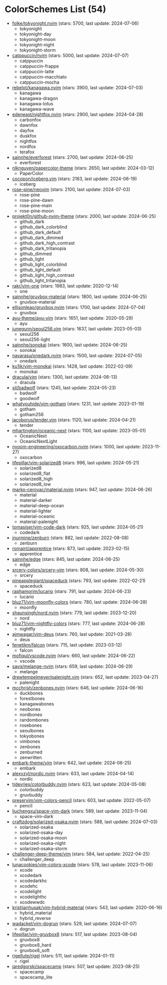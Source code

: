
ColorSchemes List (54)
======================
  
- [folke/tokyonight.nvim](https://github.com/folke/tokyonight.nvim) (stars: 5700, last update: 2024-07-06)  
  - tokyonight  
  - tokyonight-day  
  - tokyonight-moon  
  - tokyonight-night  
  - tokyonight-storm  
- [catppuccin/nvim](https://github.com/catppuccin/nvim) (stars: 5000, last update: 2024-07-07)  
  - catppuccin  
  - catppuccin-frappe  
  - catppuccin-latte  
  - catppuccin-macchiato  
  - catppuccin-mocha  
- [rebelot/kanagawa.nvim](https://github.com/rebelot/kanagawa.nvim) (stars: 3900, last update: 2024-07-03)  
  - kanagawa  
  - kanagawa-dragon  
  - kanagawa-lotus  
  - kanagawa-wave  
- [edeneast/nightfox.nvim](https://github.com/edeneast/nightfox.nvim) (stars: 2900, last update: 2024-04-28)  
  - carbonfox  
  - dawnfox  
  - dayfox  
  - duskfox  
  - nightfox  
  - nordfox  
  - terafox  
- [sainnhe/everforest](https://github.com/sainnhe/everforest) (stars: 2700, last update: 2024-06-25)  
  - everforest  
- [nlknguyen/papercolor-theme](https://github.com/nlknguyen/papercolor-theme) (stars: 2650, last update: 2024-03-12)  
  - PaperColor  
- [cocopon/iceberg.vim](https://github.com/cocopon/iceberg.vim) (stars: 2163, last update: 2024-06-19)  
  - iceberg  
- [rose-pine/neovim](https://github.com/rose-pine/neovim) (stars: 2100, last update: 2024-07-03)  
  - rose-pine  
  - rose-pine-dawn  
  - rose-pine-main  
  - rose-pine-moon  
- [projekt0n/github-nvim-theme](https://github.com/projekt0n/github-nvim-theme) (stars: 2000, last update: 2024-06-25)  
  - github_dark  
  - github_dark_colorblind  
  - github_dark_default  
  - github_dark_dimmed  
  - github_dark_high_contrast  
  - github_dark_tritanopia  
  - github_dimmed  
  - github_light  
  - github_light_colorblind  
  - github_light_default  
  - github_light_high_contrast  
  - github_light_tritanopia  
- [rakr/vim-one](https://github.com/rakr/vim-one) (stars: 1983, last update: 2020-12-14)  
  - one  
- [sainnhe/gruvbox-material](https://github.com/sainnhe/gruvbox-material) (stars: 1800, last update: 2024-06-25)  
  - gruvbox-material  
- [ellisonleao/gruvbox.nvim](https://github.com/ellisonleao/gruvbox.nvim) (stars: 1700, last update: 2024-07-04)  
  - gruvbox  
- [ayu-theme/ayu-vim](https://github.com/ayu-theme/ayu-vim) (stars: 1651, last update: 2020-05-29)  
  - ayu  
- [junegunn/seoul256.vim](https://github.com/junegunn/seoul256.vim) (stars: 1637, last update: 2023-05-03)  
  - seoul256  
  - seoul256-light  
- [sainnhe/sonokai](https://github.com/sainnhe/sonokai) (stars: 1600, last update: 2024-06-25)  
  - sonokai  
- [navarasu/onedark.nvim](https://github.com/navarasu/onedark.nvim) (stars: 1500, last update: 2024-07-05)  
  - onedark  
- [ku1ik/vim-monokai](https://github.com/ku1ik/vim-monokai) (stars: 1428, last update: 2022-02-09)  
  - monokai  
- [dracula/vim](https://github.com/dracula/vim) (stars: 1300, last update: 2024-06-13)  
  - dracula  
- [sjl/badwolf](https://github.com/sjl/badwolf) (stars: 1245, last update: 2024-05-23)  
  - badwolf  
  - goodwolf  
- [whatyouhide/vim-gotham](https://github.com/whatyouhide/vim-gotham) (stars: 1231, last update: 2023-01-19)  
  - gotham  
  - gotham256  
- [jacoborus/tender.vim](https://github.com/jacoborus/tender.vim) (stars: 1120, last update: 2024-04-21)  
  - tender  
- [mhartington/oceanic-next](https://github.com/mhartington/oceanic-next) (stars: 1100, last update: 2023-05-01)  
  - OceanicNext  
  - OceanicNextLight  
- [nyoom-engineering/oxocarbon.nvim](https://github.com/nyoom-engineering/oxocarbon.nvim) (stars: 1000, last update: 2023-11-27)  
  - oxocarbon  
- [lifepillar/vim-solarized8](https://github.com/lifepillar/vim-solarized8) (stars: 996, last update: 2024-05-21)  
  - solarized8  
  - solarized8_flat  
  - solarized8_high  
  - solarized8_low  
- [marko-cerovac/material.nvim](https://github.com/marko-cerovac/material.nvim) (stars: 947, last update: 2024-06-26)  
  - material  
  - material-darker  
  - material-deep-ocean  
  - material-lighter  
  - material-oceanic  
  - material-palenight  
- [tomasiser/vim-code-dark](https://github.com/tomasiser/vim-code-dark) (stars: 925, last update: 2024-05-21)  
  - codedark  
- [jnurmine/zenburn](https://github.com/jnurmine/zenburn) (stars: 882, last update: 2022-08-08)  
  - zenburn  
- [romainl/apprentice](https://github.com/romainl/apprentice) (stars: 873, last update: 2023-02-15)  
  - apprentice  
- [sainnhe/edge](https://github.com/sainnhe/edge) (stars: 845, last update: 2024-06-25)  
  - edge  
- [srcery-colors/srcery-vim](https://github.com/srcery-colors/srcery-vim) (stars: 808, last update: 2024-05-30)  
  - srcery  
- [pineapplegiant/spaceduck](https://github.com/pineapplegiant/spaceduck) (stars: 793, last update: 2022-02-21)  
  - spaceduck  
- [raphamorim/lucario](https://github.com/raphamorim/lucario) (stars: 791, last update: 2024-06-23)  
  - lucario  
- [bluz71/vim-moonfly-colors](https://github.com/bluz71/vim-moonfly-colors) (stars: 780, last update: 2024-06-28)  
  - moonfly  
- [shaunsingh/nord.nvim](https://github.com/shaunsingh/nord.nvim) (stars: 779, last update: 2023-12-20)  
  - nord  
- [bluz71/vim-nightfly-colors](https://github.com/bluz71/vim-nightfly-colors) (stars: 777, last update: 2024-06-28)  
  - nightfly  
- [ajmwagar/vim-deus](https://github.com/ajmwagar/vim-deus) (stars: 760, last update: 2021-03-28)  
  - deus  
- [fenetikm/falcon](https://github.com/fenetikm/falcon) (stars: 715, last update: 2023-03-12)  
  - falcon  
- [mofiqul/vscode.nvim](https://github.com/mofiqul/vscode.nvim) (stars: 660, last update: 2024-06-22)  
  - vscode  
- [savq/melange-nvim](https://github.com/savq/melange-nvim) (stars: 659, last update: 2024-06-29)  
  - melange  
- [drewtempelmeyer/palenight.vim](https://github.com/drewtempelmeyer/palenight.vim) (stars: 652, last update: 2023-04-27)  
  - palenight  
- [mcchrish/zenbones.nvim](https://github.com/mcchrish/zenbones.nvim) (stars: 646, last update: 2024-06-16)  
  - duckbones  
  - forestbones  
  - kanagawabones  
  - neobones  
  - nordbones  
  - randombones  
  - rosebones  
  - seoulbones  
  - tokyobones  
  - vimbones  
  - zenbones  
  - zenburned  
  - zenwritten  
- [embark-theme/vim](https://github.com/embark-theme/vim) (stars: 642, last update: 2024-06-25)  
  - embark  
- [alexvzyl/nordic.nvim](https://github.com/alexvzyl/nordic.nvim) (stars: 633, last update: 2024-04-14)  
  - nordic  
- [tjdevries/colorbuddy.nvim](https://github.com/tjdevries/colorbuddy.nvim) (stars: 623, last update: 2024-05-08)  
  - colorbuddy  
  - gruvbuddy  
- [preservim/vim-colors-pencil](https://github.com/preservim/vim-colors-pencil) (stars: 603, last update: 2022-05-07)  
  - pencil  
- [liuchengxu/space-vim-dark](https://github.com/liuchengxu/space-vim-dark) (stars: 589, last update: 2023-11-04)  
  - space-vim-dark  
- [craftzdog/solarized-osaka.nvim](https://github.com/craftzdog/solarized-osaka.nvim) (stars: 588, last update: 2024-07-03)  
  - solarized-osaka  
  - solarized-osaka-day  
  - solarized-osaka-moon  
  - solarized-osaka-night  
  - solarized-osaka-storm  
- [challenger-deep-theme/vim](https://github.com/challenger-deep-theme/vim) (stars: 584, last update: 2022-04-25)  
  - challenger_deep  
- [lunacookies/vim-colors-xcode](https://github.com/lunacookies/vim-colors-xcode) (stars: 578, last update: 2023-11-06)  
  - xcode  
  - xcodedark  
  - xcodedarkhc  
  - xcodehc  
  - xcodelight  
  - xcodelighthc  
  - xcodewwdc  
- [kristijanhusak/vim-hybrid-material](https://github.com/kristijanhusak/vim-hybrid-material) (stars: 543, last update: 2020-06-16)  
  - hybrid_material  
  - hybrid_reverse  
- [wadackel/vim-dogrun](https://github.com/wadackel/vim-dogrun) (stars: 529, last update: 2024-07-07)  
  - dogrun  
- [lifepillar/vim-gruvbox8](https://github.com/lifepillar/vim-gruvbox8) (stars: 517, last update: 2023-08-04)  
  - gruvbox8  
  - gruvbox8_hard  
  - gruvbox8_soft  
- [rigellute/rigel](https://github.com/rigellute/rigel) (stars: 511, last update: 2024-01-11)  
  - rigel  
- [jaredgorski/spacecamp](https://github.com/jaredgorski/spacecamp) (stars: 507, last update: 2023-08-25)  
  - spacecamp  
  - spacecamp_lite
